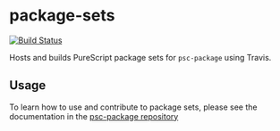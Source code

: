 # package-sets

[![Build Status](https://travis-ci.org/f-o-a-m/package-sets.svg?branch=master)](https://travis-ci.org/f-o-a-m/package-sets)

Hosts and builds PureScript package sets for `psc-package` using Travis.

## Usage

To learn how to use and contribute to package sets, please see the documentation in the [psc-package repository](https://github.com/purescript/psc-package#add-a-package-to-the-package-set)
